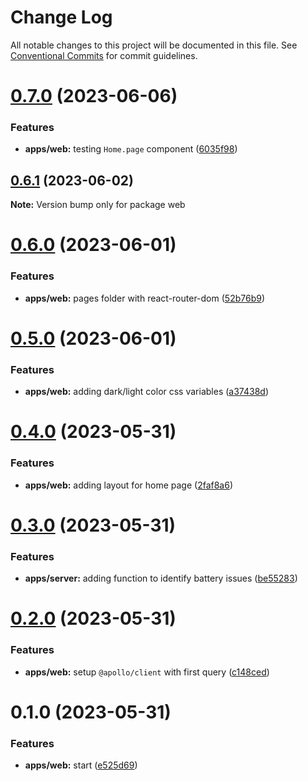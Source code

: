 # Change Log

All notable changes to this project will be documented in this file.
See [Conventional Commits](https://conventionalcommits.org) for commit guidelines.

# [0.7.0](https://github.com/emunhoz/battery-issue-tracker/compare/web@0.6.1...web@0.7.0) (2023-06-06)


### Features

* **apps/web:** testing `Home.page` component ([6035f98](https://github.com/emunhoz/battery-issue-tracker/commit/6035f98319dba0c6aa741934f2786bf7e656f784))





## [0.6.1](https://github.com/emunhoz/battery-issue-tracker/compare/web@0.6.0...web@0.6.1) (2023-06-02)

**Note:** Version bump only for package web





# [0.6.0](https://github.com/emunhoz/battery-issue-tracker/compare/web@0.5.0...web@0.6.0) (2023-06-01)


### Features

* **apps/web:** pages folder with react-router-dom ([52b76b9](https://github.com/emunhoz/battery-issue-tracker/commit/52b76b90aff449efa6a62138675a382b40372b46))





# [0.5.0](https://github.com/emunhoz/battery-issue-tracker/compare/web@0.4.0...web@0.5.0) (2023-06-01)


### Features

* **apps/web:** adding dark/light color css variables ([a37438d](https://github.com/emunhoz/battery-issue-tracker/commit/a37438dc9437c86eddcf0b189363322aea76d3e0))





# [0.4.0](https://github.com/emunhoz/battery-issue-tracker/compare/web@0.3.0...web@0.4.0) (2023-05-31)


### Features

* **apps/web:** adding layout for home page ([2faf8a6](https://github.com/emunhoz/battery-issue-tracker/commit/2faf8a6722e274da10376a8910fdbcf7699fa401))





# [0.3.0](https://github.com/emunhoz/battery-issue-tracker/compare/web@0.2.0...web@0.3.0) (2023-05-31)


### Features

* **apps/server:** adding function to identify battery issues ([be55283](https://github.com/emunhoz/battery-issue-tracker/commit/be5528389690ccb3532261cd81e6309d4b2c6e68))





# [0.2.0](https://github.com/emunhoz/battery-issue-tracker/compare/web@0.1.0...web@0.2.0) (2023-05-31)


### Features

* **apps/web:** setup `@apollo/client` with first query ([c148ced](https://github.com/emunhoz/battery-issue-tracker/commit/c148ceded3668483d9c2542befde476c4d30f71e))





# 0.1.0 (2023-05-31)


### Features

* **apps/web:** start ([e525d69](https://github.com/emunhoz/battery-issue-tracker/commit/e525d6913edadc054b26ccdbcd0fd94f9a2e246f))
